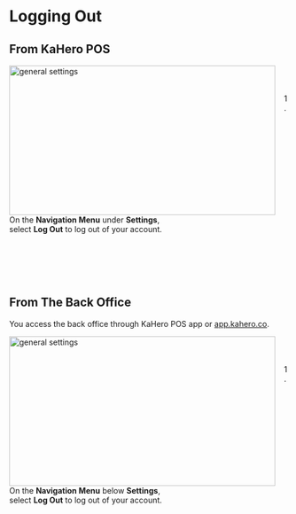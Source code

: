 # **Logging Out**

## From KaHero POS

<p><img src="_content/1.png" alt="general settings" width="480" height="270" style="float:left; margin-right:1rem"><br><br><br>1. On the <b>Navigation Menu</b> under <b>Settings</b>,<br>select <b>Log Out</b> to log out of your account.</p>

<br><br><br><br>

## From The Back Office

You access the back office through KaHero POS app or <a href="https://app.kahero.co/">app.kahero.co</a>.

<p><img src="_content/2
.png" alt="general settings" width="480" height="270" style="float:left; margin-right:1rem"><br><br><br>1. On the <b>Navigation Menu</b> below <b>Settings</b>,<br>select <b>Log Out</b> to log out of your account.</p>

<br><br><br><br>